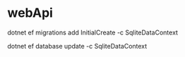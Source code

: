 # webApi

dotnet ef migrations add InitialCreate -c SqliteDataContext

dotnet ef database update -c SqliteDataContext